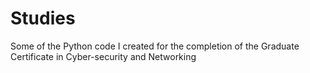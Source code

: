 # Studies
Some of the Python code I created for the completion of the Graduate Certificate in Cyber-security and Networking
